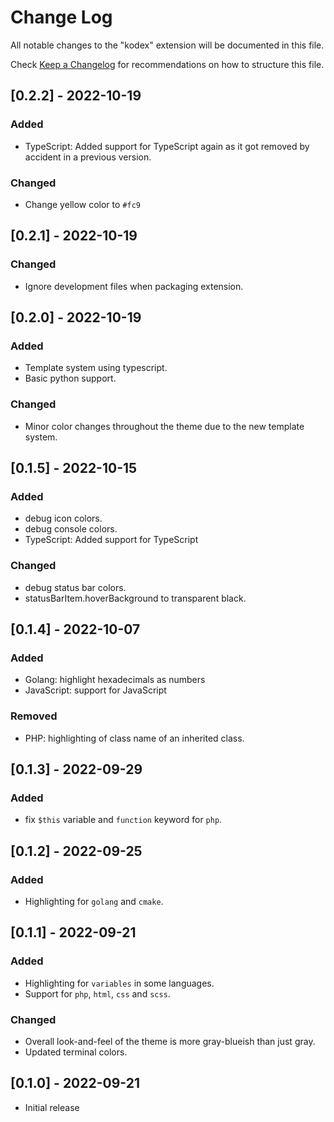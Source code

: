 # Change Log

All notable changes to the "kodex" extension will be documented in this file.

Check [Keep a Changelog](http://keepachangelog.com/) for recommendations on how to structure this file.

## [0.2.2] - 2022-10-19

### Added
- TypeScript: Added support for TypeScript again as it got removed by accident in a previous version.

### Changed
 - Change yellow color to `#fc9`

## [0.2.1] - 2022-10-19

### Changed
- Ignore development files when packaging extension.

## [0.2.0] - 2022-10-19

### Added
- Template system using typescript.
- Basic python support.

### Changed
- Minor color changes throughout the theme due to the new template system.

## [0.1.5] - 2022-10-15

### Added
- debug icon colors.
- debug console colors.
- TypeScript: Added support for TypeScript

### Changed
- debug status bar colors.
- statusBarItem.hoverBackground to transparent black.

## [0.1.4] - 2022-10-07
### Added
- Golang: highlight hexadecimals as numbers
- JavaScript: support for JavaScript

### Removed
- PHP: highlighting of class name of an inherited class.

## [0.1.3] - 2022-09-29
### Added
- fix `$this` variable and `function` keyword for `php`.

## [0.1.2] - 2022-09-25
### Added
- Highlighting for `golang` and `cmake`.

## [0.1.1] - 2022-09-21
### Added
- Highlighting for `variables` in some languages.
- Support for `php`, `html`, `css` and `scss`.

### Changed
- Overall look-and-feel of the theme is more gray-blueish than just gray.
- Updated terminal colors.

## [0.1.0] - 2022-09-21

- Initial release
